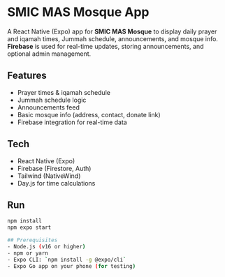 # SMIC MAS Mosque App

A React Native (Expo) app for **SMIC MAS Mosque** to display daily prayer and iqamah times, Jummah schedule, announcements, and mosque info. **Firebase** is used for real-time updates, storing announcements, and optional admin management.

## Features
- Prayer times & iqamah schedule
- Jummah schedule logic
- Announcements feed
- Basic mosque info (address, contact, donate link)
- Firebase integration for real-time data

## Tech
- React Native (Expo)
- Firebase (Firestore, Auth)
- Tailwind (NativeWind)
- Day.js for time calculations

## Run
```bash
npm install
npm expo start

## Prerequisites
- Node.js (v16 or higher)
- npm or yarn
- Expo CLI: `npm install -g @expo/cli`
- Expo Go app on your phone (for testing)
